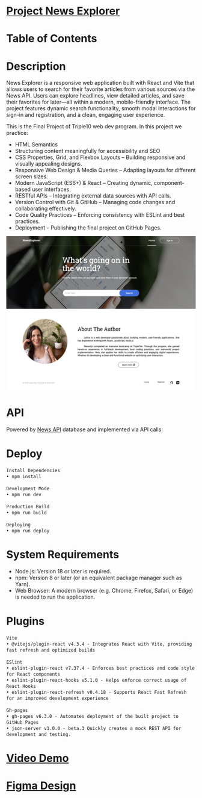 

# [Project News Explorer](https://leticezwinger.github.io/News-Explorer/)

# Table of Contents

# Description
  News Explorer is a responsive web application built with React and Vite that allows users to search for their favorite articles from various sources via the News API. Users can explore headlines, view detailed articles, and save their favorites for later—all within a modern, mobile-friendly interface. The project features dynamic search functionality, smooth modal interactions for sign-in and registration, and a clean, engaging user experience.

This is the Final Project of Triple10 web dev program. In this project we practice:

* HTML Semantics
* Structuring content meaningfully for accessibility and SEO
* CSS Properties, Grid, and Flexbox Layouts – Building responsive and visually appealing designs.
* Responsive Web Design & Media Queries – Adapting layouts for different screen sizes.
* Modern JavaScript (ES6+) & React – Creating dynamic, component-based user interfaces.
* RESTful APIs – Integrating external data sources with API calls.
* Version Control with Git & GitHub – Managing code changes and collaborating effectively.
* Code Quality Practices – Enforcing consistency with ESLint and best practices.
* Deployment – Publishing the final project on GitHub Pages.

![desktop-view](/src/assets/newsexplorer.png)

# API

Powered by [News API](https://newsapi.org/) database and implemented via API calls:


# Deploy

	Install Dependencies
	• npm install

	Development Mode
	• npm run dev

	Production Build
	• npm run build

	Deploying
	• npm run deploy
	

# System Requirements

* Node.js: Version 18 or later is required.
* npm: Version 8 or later (or an equivalent package manager such as Yarn).
* Web Browser: A modern browser (e.g. Chrome, Firefox, Safari, or Edge) is needed to run the application.



# Plugins
	Vite
	• @vitejs/plugin-react v4.3.4 - Integrates React with Vite, providing fast refresh and optimized builds
	
 	ESlint
  	• eslint-plugin-react v7.37.4 - Enforces best practices and code style for React components
	• eslint-plugin-react-hooks v5.1.0 - Helps enforce correct usage of React Hooks
	• eslint-plugin-react-refresh v0.4.18 - Supports React Fast Refresh for an improved development experience

 	Gh-pages
	• gh-pages v6.3.0 - Automates deployment of the built project to GitHub Pages
	• json-server v1.0.0 - beta.3 Quickly creates a mock REST API for development and testing.



# [Video Demo](https://youtu.be/VhNlEbHPNXg)

# [Figma Design](https://www.figma.com/design/3ottwMEhlBt95Dbn8dw1NH/Your-Final-Project?node-id=22618-1909&t=bCDc10P4VHBpp68C-0)


